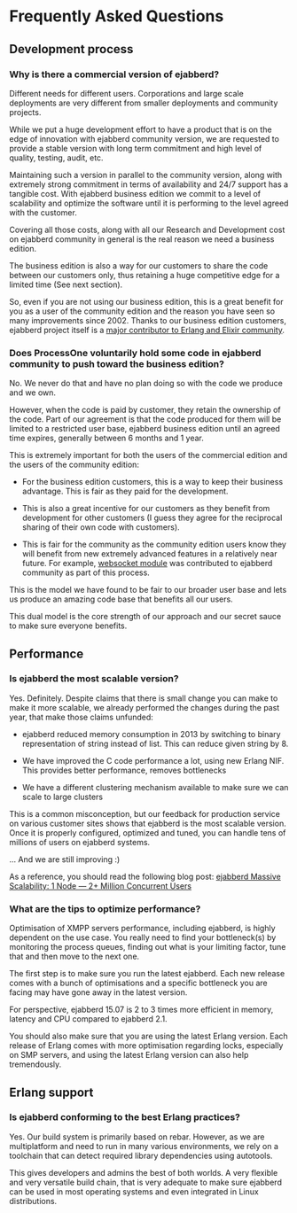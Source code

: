 # Frequently Asked Questions

## Development process

### Why is there a commercial version of ejabberd?

Different needs for different users. Corporations and large scale deployments are very
different from smaller deployments and community projects.

While we put a huge development effort to have a product that is on
the edge of innovation with ejabberd community version, we are
requested to provide a stable version with long term commitment and
high level of quality, testing, audit, etc.

Maintaining such a version in parallel to the community version, along
with extremely strong commitment in terms of availability and 24/7
support has a tangible cost. With ejabberd business edition we commit to a
level of scalability and optimize the software until it is performing
to the level agreed with the customer.

Covering all those costs, along with all our Research and Development
cost on ejabberd community in general is the real reason we need a
business edition.

The business edition is also a way for our customers to share the code
between our customers only, thus retaining a huge competitive edge for
a limited time (See next section).

So, even if you are not using our business edition, this is a great
benefit for you as a user of the community edition and the reason
you have seen so many improvements since 2002. Thanks to our business
edition customers, ejabberd project itself is a [major contributor to Erlang and Elixir community](../developer/repositories.md).


### Does ProcessOne voluntarily hold some code in ejabberd community to push toward the business edition?

No. We never do that and have no plan doing so with the code we
produce and we own.

However, when the code is paid by customer, they retain the ownership
of the code. Part of our agreement is that the code produced for them
will be limited to a restricted user base, ejabberd business edition
until an agreed time expires, generally between 6 months and 1 year.

This is extremely important for both the users of the commercial
edition and the users of the community edition:

- For the business edition customers, this is a way to keep their business advantage. This is
  fair as they paid for the development.

- This is also a great incentive for our customers as they benefit from
  development for other customers (I guess they agree for the
  reciprocal sharing of their own code with customers).

- This is fair for the community as the community edition users know
  they will benefit from new extremely advanced features in a relatively near future. 
  For example, [websocket module](../admin/configuration/listen.md/#ejabberd_http_ws) was contributed to
  ejabberd community as part of this process.

This is the model we have found to be fair to our broader user base and
lets us produce an amazing code base that benefits all our users.

This dual model is the core strength of our approach and our secret
sauce to make sure everyone benefits.

## Performance

### Is ejabberd the most scalable version?

Yes. Definitely. Despite claims that there is small change you can
make to make it more scalable, we already performed the changes during
the past year, that make those claims unfunded:

- ejabberd reduced memory consumption in 2013 by switching to binary
  representation of string instead of list. This can reduce given
  string by 8.

- We have improved the C code performance a lot, using new Erlang
  NIF. This provides better performance, removes bottlenecks

- We have a different clustering mechanism available to make sure we can
  scale to large clusters

This is a common misconception, but our feedback for production
service on various customer sites shows that ejabberd is the most
scalable version. Once it is properly configured, optimized and tuned,
you can handle tens of millions of users on ejabberd systems.

... And we are still improving :)

As a reference, you should read the following blog post:
[ejabberd Massive Scalability: 1 Node — 2+ Million Concurrent Users](https://www.process-one.net/blog/ejabberd-massive-scalability-1node-2-million-concurrent-users/)

### What are the tips to optimize performance?

Optimisation of XMPP servers performance, including ejabberd, is
highly dependent on the use case. You really need to find your
bottleneck(s) by monitoring the process queues, finding out what is
your limiting factor, tune that and then move to the next one.

The first step is to make sure you run the latest ejabberd. Each new
release comes with a bunch of optimisations and a specific bottleneck
you are facing may have gone away in the latest version.

For perspective, ejabberd 15.07 is 2 to 3 times more efficient in
memory, latency and CPU compared to ejabberd 2.1.

You should also make sure that you are using the latest Erlang
version. Each release of Erlang comes with more optimisation regarding
locks, especially on SMP servers, and using the latest Erlang version
can also help tremendously.

## Erlang support

### Is ejabberd conforming to the best Erlang practices?

Yes. Our build system is primarily based on rebar. However, as we are
multiplatform and need to run in many various environments, we rely on a
toolchain that can detect required library dependencies using
autotools.

This gives developers and admins the best of both worlds. A very
flexible and very versatile build chain, that is very adequate to make
sure ejabberd can be used in most operating systems and even
integrated in Linux distributions.

